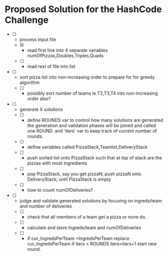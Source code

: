 # Proposed Solution for the HashCode Challenge

- [ ] - process input file
  - [x] - read first line into 4 separate variables
         numOfPizzas,Doubles,Triples,Quads
  - [ ] - read rest of file into list
  
- [ ] - sort pizza list into non-increasing order to prepare for
        for greedy algorithm
   - [ ] - possibly sort number of teams ie T2,T3,T4 into
           non-increasing order also?
- [ ] - generate X solutions
  - [ ] - define ROUNDS var to control how many solutions are generated
          the generation and validation phases will be joined and called
	  one ROUND. and 'iters' var to keep track of current number of rounds. 
  - [ ] - define variables called PizzaStack,Teamlist,DeliveryStack
  - [ ] - push sorted list onto PizzaStack such that at top of stack
          are the pizzas with most ingredients
  - [ ] - pop PizzaStack, say you get pizzaN; push pizzaN onto DeliveryStack;
          until PizzaStack is empty
   - [ ] - how to count numOfDeliveries?
- [ ] -  judge and validate generated solutions by focusing
        on ingreds/team and number of deliveries
   - [ ] - check that all members of a team get a pizza or none do.
   - [ ] - calculate and store Ingreds/team and numOfDeliveries
   - [ ] - if cur_IngredsPerTeam <IngredsPerTeam
             replace cur_IngredsPerTeam
	   if iters < ROUNDS
	      iters=iters+1
	      start new round.